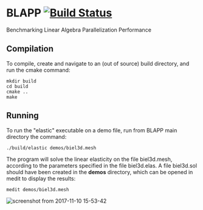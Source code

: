 # BLAPP [![Build Status](https://travis-ci.org/ISCDtoolbox/BLAPP.svg?branch=master)](https://travis-ci.org/ISCDtoolbox/BLAPP)
Benchmarking Linear Algebra Parallelization Performance

## Compilation
To compile, create and navigate to an (out of source) build directory, and run the cmake command:
```
mkdir build
cd build
cmake ..
make
```

## Running
To run the "elastic" executable on a demo file, run from BLAPP main directory the command:
```
./build/elastic demos/biel3d.mesh
```
The program will solve the linear elasticity on the file biel3d.mesh, according to the parameters specified in the file biel3d.elas. A file biel3d.sol should have been created in the **demos** directory, which can be opened in medit to display the results:
```
medit demos/biel3d.mesh
```
![screenshot from 2017-11-10 15-53-42](https://user-images.githubusercontent.com/11873158/32664037-47cf8718-c630-11e7-80b6-a161c3bca6ab.png)
